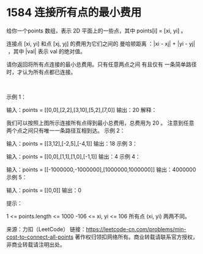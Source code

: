 # 1584 连接所有点的最小费用

给你一个points 数组，表示 2D 平面上的一些点，其中 points[i] = [xi, yi] 。

连接点 [xi, yi] 和点 [xj, yj] 的费用为它们之间的 曼哈顿距离 ：|xi - xj| + |yi - yj| ，其中 |val| 表示 val 的绝对值。

请你返回将所有点连接的最小总费用。只有任意两点之间 有且仅有 一条简单路径时，才认为所有点都已连接。

 

示例 1：



输入：points = [[0,0],[2,2],[3,10],[5,2],[7,0]]
输出：20
解释：

我们可以按照上图所示连接所有点得到最小总费用，总费用为 20 。
注意到任意两个点之间只有唯一一条路径互相到达。
示例 2：

输入：points = [[3,12],[-2,5],[-4,1]]
输出：18
示例 3：

输入：points = [[0,0],[1,1],[1,0],[-1,1]]
输出：4
示例 4：

输入：points = [[-1000000,-1000000],[1000000,1000000]]
输出：4000000
示例 5：

输入：points = [[0,0]]
输出：0
 

提示：

1 <= points.length <= 1000
-106 <= xi, yi <= 106
所有点 (xi, yi) 两两不同。

来源：力扣（LeetCode）
链接：https://leetcode-cn.com/problems/min-cost-to-connect-all-points
著作权归领扣网络所有。商业转载请联系官方授权，非商业转载请注明出处。